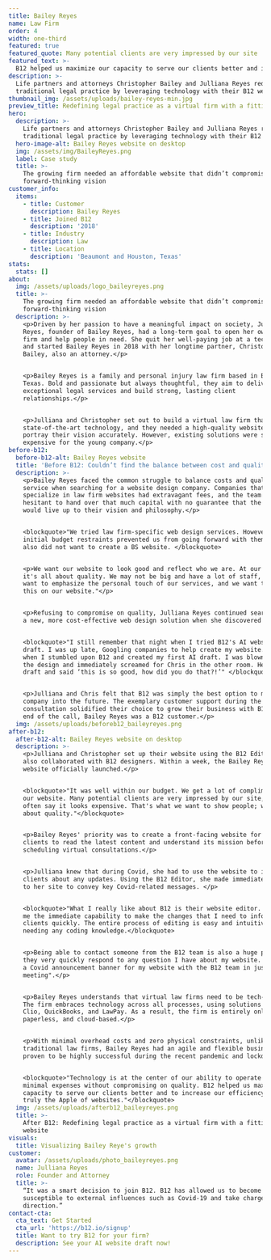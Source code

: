 ```yaml
---
title: Bailey Reyes
name: Law Firm
order: 4
width: one-third
featured: true
featured_quote: Many potential clients are very impressed by our site
featured_text: >-
  B12 helped us maximize our capacity to serve our clients better and increase our efficiency. Many potential clients are very impressed by our site.
description: >-
  Life partners and attorneys Christopher Bailey and Julliana Reyes redefine
  traditional legal practice by leveraging technology with their B12 website.
thumbnail_img: /assets/uploads/bailey-reyes-min.jpg
preview_title: Redefining legal practice as a virtual firm with a fitting website
hero:
  description: >-
    Life partners and attorneys Christopher Bailey and Julliana Reyes redefine
    traditional legal practice by leveraging technology with their B12 website.
  hero-image-alt: Bailey Reyes website on desktop
  img: /assets/img/BaileyReyes.png
  label: Case study
  title: >-
    The growing firm needed an affordable website that didn’t compromise its
    forward-thinking vision
customer_info:
  items:
    - title: Customer
      description: Bailey Reyes
    - title: Joined B12
      description: '2018'
    - title: Industry
      description: Law
    - title: Location
      description: 'Beaumont and Houston, Texas'
stats:
  stats: []
about:
  img: /assets/uploads/logo_baileyreyes.png
  title: >-
    The growing firm needed an affordable website that didn’t compromise its
    forward-thinking vision
  description: >-
    <p>Driven by her passion to have a meaningful impact on society, Julliana
    Reyes, founder of Bailey Reyes, had a long-term goal to open her own law
    firm and help people in need. She quit her well-paying job at a tech company
    and started Bailey Reyes in 2018 with her longtime partner, Christopher
    Bailey, also an attorney.</p>


    <p>Bailey Reyes is a family and personal injury law firm based in Beaumont,
    Texas. Bold and passionate but always thoughtful, they aim to deliver
    exceptional legal services and build strong, lasting client
    relationships.</p>


    <p>Julliana and Christopher set out to build a virtual law firm that uses
    state-of-the-art technology, and they needed a high-quality website to
    portray their vision accurately. However, existing solutions were simply too
    expensive for the young company.</p>
before-b12:
  before-b12-alt: Bailey Reyes website
  title: 'Before B12: Couldn’t find the balance between cost and quality'
  description: >-
    <p>Bailey Reyes faced the common struggle to balance costs and quality of
    service when searching for a website design company. Companies that
    specialize in law firm websites had extravagant fees, and the team was
    hesitant to hand over that much capital with no guarantee that the site
    would live up to their vision and philosophy.</p>


    <blockquote>"We tried law firm-specific web design services. However, our
    initial budget restraints prevented us from going forward with them. But we
    also did not want to create a BS website. </blockquote>


    <p>We want our website to look good and reflect who we are. At our firm,
    it's all about quality. We may not be big and have a lot of staff, but we
    want to emphasize the personal touch of our services, and we want to convey
    this on our website."</p>


    <p>Refusing to compromise on quality, Julliana Reyes continued searching for
    a new, more cost-effective web design solution when she discovered B12.</p>


    <blockquote>"I still remember that night when I tried B12's AI website
    draft. I was up late, Googling companies to help create my website. That’s
    when I stumbled upon B12 and created my first AI draft. I was blown away by
    the design and immediately screamed for Chris in the other room. He saw the
    draft and said ‘this is so good, how did you do that?!’" </blockquote>


    <p>Julliana and Chris felt that B12 was simply the best option to move the
    company into the future. The exemplary customer support during the free
    consultation solidified their choice to grow their business with B12. By the
    end of the call, Bailey Reyes was a B12 customer.</p>
  img: /assets/uploads/beforeb12_baileyreyes.png
after-b12:
  after-b12-alt: Bailey Reyes website on desktop
  description: >-
    <p>Julliana and Christopher set up their website using the B12 Editor, and
    also collaborated with B12 designers. Within a week, the Bailey Reyes
    website officially launched.</p>


    <blockquote>"It was well within our budget. We get a lot of compliments on
    our website. Many potential clients are very impressed by our site, and
    often say it looks expensive. That's what we want to show people; we are all
    about quality."</blockquote>


    <p>Bailey Reyes' priority was to create a front-facing website for its
    clients to read the latest content and understand its mission before
    scheduling virtual consultations.</p>


    <p>Julliana knew that during Covid, she had to use the website to inform
    clients about any updates. Using the B12 Editor, she made immediate changes
    to her site to convey key Covid-related messages. </p>


    <blockquote>"What I really like about B12 is their website editor. It gives
    me the immediate capability to make the changes that I need to inform my
    clients quickly. The entire process of editing is easy and intuitive without
    needing any coding knowledge.</blockquote>


    <p>Being able to contact someone from the B12 team is also a huge plus as
    they very quickly respond to any question I have about my website. I created
    a Covid announcement banner for my website with the B12 team in just one
    meeting".</p> 


    <p>Bailey Reyes understands that virtual law firms need to be tech-savvy.
    The firm embraces technology across all processes, using solutions like B12,
    Clio, QuickBooks, and LawPay. As a result, the firm is entirely online,
    paperless, and cloud-based.</p>


    <p>With minimal overhead costs and zero physical constraints, unlike
    traditional law firms, Bailey Reyes had an agile and flexible business model
    proven to be highly successful during the recent pandemic and lockdowns.</p>


    <blockquote>"Technology is at the center of our ability to operate with
    minimal expenses without compromising on quality. B12 helped us maximize our
    capacity to serve our clients better and to increase our efficiency. B12 is
    truly the Apple of websites."</blockquote>
  img: /assets/uploads/afterb12_baileyreyes.png
  title: >-
    After B12: Redefining legal practice as a virtual firm with a fitting
    website
visuals:
  title: Visualizing Bailey Reye's growth
customer:
  avatar: /assets/uploads/photo_baileyreyes.png
  name: Julliana Reyes
  role: Founder and Attorney
  title: >-
    “It was a smart decision to join B12. B12 has allowed us to become less
    susceptible to external influences such as Covid-19 and take charge of our
    direction.”
contact-cta:
  cta_text: Get Started
  cta_url: 'https://b12.io/signup'
  title: Want to try B12 for your firm?
  description: See your AI website draft now!
---
```


